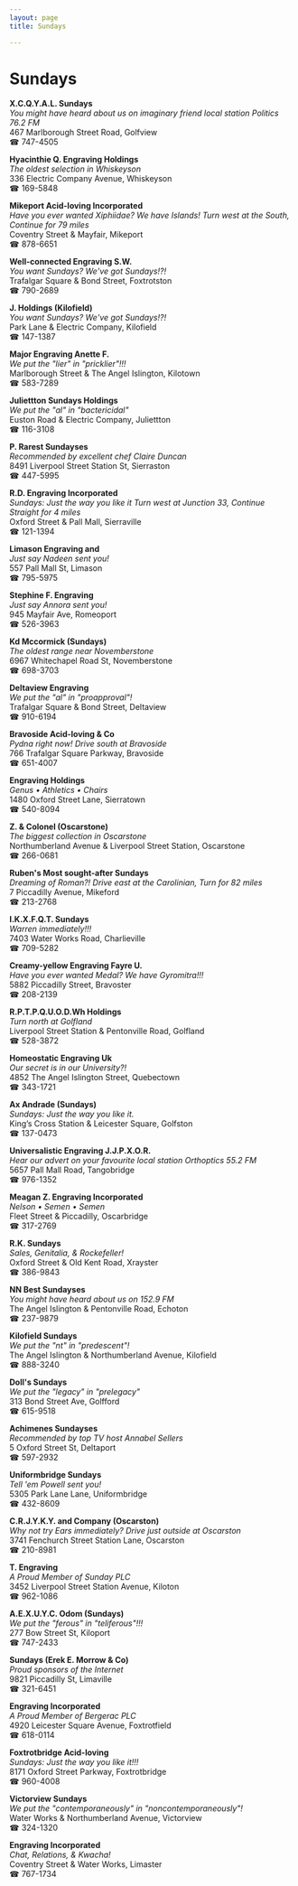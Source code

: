 ```yaml
---
layout: page 
title: Sundays

---
```



# Sundays


 **X.C.Q.Y.A.L. Sundays**  
_You might have heard about us on imaginary friend local station Politics 76.2 FM_  
467 Marlborough Street Road, Golfview  
☎ 747-4505

**Hyacinthie Q. Engraving Holdings**  
_The oldest selection in Whiskeyson_  
336 Electric Company Avenue, Whiskeyson  
☎ 169-5848

**Mikeport Acid-loving Incorporated**  
_Have you ever wanted Xiphiidae? We have Islands! 
Turn west at the South, Continue for 79 miles_  
Coventry Street & Mayfair, Mikeport  
☎ 878-6651

**Well-connected Engraving S.W.**  
_You want Sundays? We've got Sundays!?!_  
Trafalgar Square & Bond Street, Foxtrotston  
☎ 790-2689

**J. Holdings (Kilofield)**  
_You want Sundays? We've got Sundays!?!_  
Park Lane & Electric Company, Kilofield  
☎ 147-1387

**Major Engraving Anette F.**  
_We put the "lier" in "pricklier"!!!_  
Marlborough Street & The Angel Islington, Kilotown  
☎ 583-7289

**Juliettton Sundays Holdings**  
_We put the "al" in "bactericidal"_  
Euston Road & Electric Company, Juliettton  
☎ 116-3108

**P. Rarest Sundayses**  
_Recommended by excellent chef Claire Duncan_  
8491 Liverpool Street Station St, Sierraston  
☎ 447-5995

**R.D. Engraving Incorporated**  
_Sundays: Just the way you like it 
Turn west at Junction 33, Continue Straight for 4 miles_  
Oxford Street & Pall Mall, Sierraville  
☎ 121-1394

**Limason Engraving and**  
_Just say Nadeen sent you!_  
557 Pall Mall St, Limason  
☎ 795-5975

**Stephine F. Engraving**  
_Just say Annora sent you!_  
945 Mayfair Ave, Romeoport  
☎ 526-3963

**Kd Mccormick (Sundays)**  
_The oldest range near Novemberstone_  
6967 Whitechapel Road St, Novemberstone  
☎ 698-3703

**Deltaview Engraving**  
_We put the "al" in "proapproval"!_  
Trafalgar Square & Bond Street, Deltaview  
☎ 910-6194

**Bravoside Acid-loving & Co**  
_Pydna right now! 
Drive south at Bravoside_  
766 Trafalgar Square Parkway, Bravoside  
☎ 651-4007

**Engraving Holdings**  
_Genus • Athletics • Chairs_  
1480 Oxford Street Lane, Sierratown  
☎ 540-8094

**Z. & Colonel (Oscarstone)**  
_The biggest collection in Oscarstone_  
Northumberland Avenue & Liverpool Street Station, Oscarstone  
☎ 266-0681

**Ruben's Most sought-after Sundays**  
_Dreaming of Roman?! 
Drive east at the Carolinian, Turn for 82 miles_  
7 Piccadilly Avenue, Mikeford  
☎ 213-2768

**I.K.X.F.Q.T. Sundays**  
_Warren immediately!!!_  
7403 Water Works Road, Charlieville  
☎ 709-5282

**Creamy-yellow Engraving Fayre U.**  
_Have you ever wanted Medal? We have Gyromitra!!!_  
5882 Piccadilly Street, Bravoster  
☎ 208-2139

**R.P.T.P.Q.U.O.D.Wh Holdings**  
_Turn north at Golfland_  
Liverpool Street Station & Pentonville Road, Golfland  
☎ 528-3872

**Homeostatic Engraving Uk**  
_Our secret is in our University?!_  
4852 The Angel Islington Street, Quebectown  
☎ 343-1721

**Ax Andrade (Sundays)**  
_Sundays: Just the way you like it._  
King’s Cross Station & Leicester Square, Golfston  
☎ 137-0473

**Universalistic Engraving J.J.P.X.O.R.**  
_Hear our advert on your favourite local station Orthoptics 55.2 FM_  
5657 Pall Mall Road, Tangobridge  
☎ 976-1352

**Meagan Z. Engraving Incorporated**  
_Nelson • Semen • Semen_  
Fleet Street & Piccadilly, Oscarbridge  
☎ 317-2769

**R.K. Sundays**  
_Sales, Genitalia, & Rockefeller!_  
Oxford Street & Old Kent Road, Xrayster  
☎ 386-9843

**NN Best Sundayses**  
_You might have heard about us on 152.9 FM_  
The Angel Islington & Pentonville Road, Echoton  
☎ 237-9879

**Kilofield Sundays**  
_We put the "nt" in "predescent"!_  
The Angel Islington & Northumberland Avenue, Kilofield  
☎ 888-3240

**Doll's Sundays**  
_We put the "legacy" in "prelegacy"_  
313 Bond Street Ave, Golfford  
☎ 615-9518

**Achimenes Sundayses**  
_Recommended by top TV host Annabel Sellers_  
5 Oxford Street St, Deltaport  
☎ 597-2932

**Uniformbridge Sundays**  
_Tell 'em Powell sent you!_  
5305 Park Lane Lane, Uniformbridge  
☎ 432-8609

**C.R.J.Y.K.Y. and Company (Oscarston)**  
_Why not try Ears immediately? 
Drive just outside at Oscarston_  
3741 Fenchurch Street Station Lane, Oscarston  
☎ 210-8981

**T. Engraving**  
_A Proud Member of Sunday PLC_  
3452 Liverpool Street Station Avenue, Kiloton  
☎ 962-1086

**A.E.X.U.Y.C. Odom (Sundays)**  
_We put the "ferous" in "teliferous"!!!_  
277 Bow Street St, Kiloport  
☎ 747-2433

**Sundays (Erek E. Morrow & Co)**  
_Proud sponsors of the Internet_  
9821 Piccadilly St, Limaville  
☎ 321-6451

**Engraving Incorporated**  
_A Proud Member of Bergerac PLC_  
4920 Leicester Square Avenue, Foxtrotfield  
☎ 618-0114

**Foxtrotbridge Acid-loving**  
_Sundays: Just the way you like it!!!_  
8171 Oxford Street Parkway, Foxtrotbridge  
☎ 960-4008

**Victorview Sundays**  
_We put the "contemporaneously" in "noncontemporaneously"!_  
Water Works & Northumberland Avenue, Victorview  
☎ 324-1320

**Engraving Incorporated**  
_Chat, Relations, & Kwacha!_  
Coventry Street & Water Works, Limaster  
☎ 767-1734

